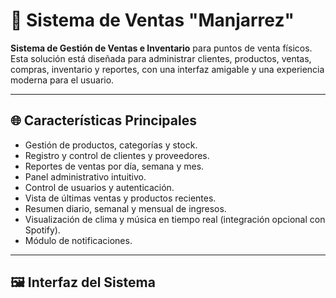 
# 🛒 Sistema de Ventas "Manjarrez"

**Sistema de Gestión de Ventas e Inventario** para puntos de venta físicos. Esta solución está diseñada para administrar clientes, productos, ventas, compras, inventario y reportes, con una interfaz amigable y una experiencia moderna para el usuario.

---

## 🌐 Características Principales

- Gestión de productos, categorías y stock.
- Registro y control de clientes y proveedores.
- Reportes de ventas por día, semana y mes.
- Panel administrativo intuitivo.
- Control de usuarios y autenticación.
- Vista de últimas ventas y productos recientes.
- Resumen diario, semanal y mensual de ingresos.
- Visualización de clima y música en tiempo real (integración opcional con Spotify).
- Módulo de notificaciones.

---

## 🖼️ Interfaz del Sistema

